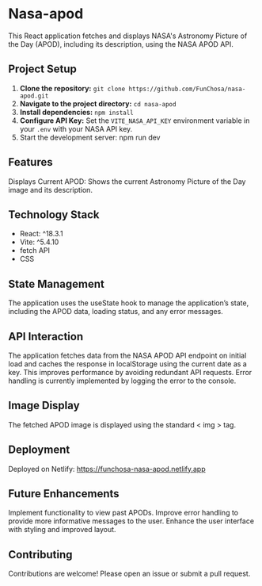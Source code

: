 # Nasa-apod

This React application fetches and displays NASA's Astronomy Picture of the Day (APOD), including its description, using the NASA APOD API.

## Project Setup

1. **Clone the repository:** `git clone https://github.com/FunChosa/nasa-apod.git`
2. **Navigate to the project directory:** `cd nasa-apod`
3. **Install dependencies:** `npm install`
4. **Configure API Key:**  Set the `VITE_NASA_API_KEY` environment variable in your `.env` with your NASA API key.
5. Start the development server: npm run dev

## Features
Displays Current APOD: Shows the current Astronomy Picture of the Day image and its description.

## Technology Stack
- React: ^18.3.1
- Vite: ^5.4.10
- fetch API
- CSS

## State Management
The application uses the useState hook to manage the application’s state, including the APOD data, loading status, and any error messages.

## API Interaction
The application fetches data from the NASA APOD API endpoint on initial load and caches the response in localStorage using the current date as a key. This improves performance by avoiding redundant API requests. Error handling is currently implemented by logging the error to the console.

## Image Display
The fetched APOD image is displayed using the standard < img > tag.

## Deployment
Deployed on Netlify: https://funchosa-nasa-apod.netlify.app

## Future Enhancements
Implement functionality to view past APODs.
Improve error handling to provide more informative messages to the user.
Enhance the user interface with styling and improved layout.

## Contributing
Contributions are welcome! Please open an issue or submit a pull request.
